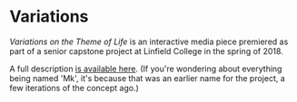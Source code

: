 # Variations

*Variations on the Theme of Life* is an interactive media piece premiered as part of a senior capstone project at Linfield College in the spring of 2018.

A full description [is available here](http://grey280.net/2018/06/variations-on-the-theme-of-life-2/). (If you're wondering about everything being named 'Mk', it's because that was an earlier name for the project, a few iterations of the concept ago.)
